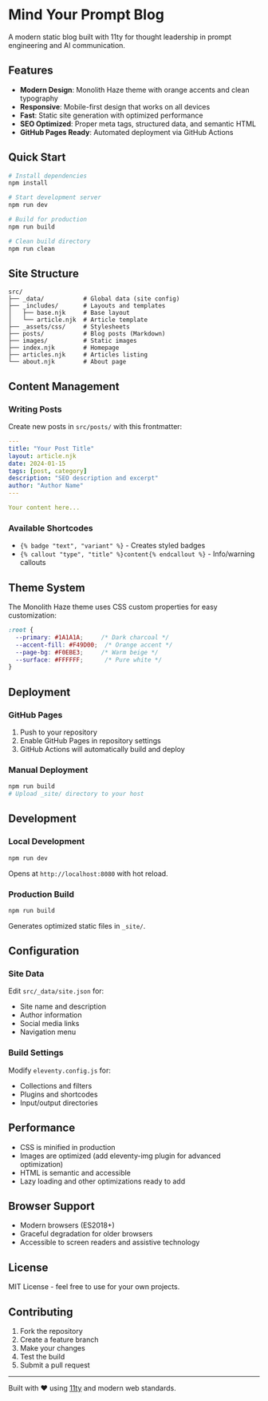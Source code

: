 # Mind Your Prompt Blog

A modern static blog built with 11ty for thought leadership in prompt engineering and AI communication.

## Features

- **Modern Design**: Monolith Haze theme with orange accents and clean typography
- **Responsive**: Mobile-first design that works on all devices  
- **Fast**: Static site generation with optimized performance
- **SEO Optimized**: Proper meta tags, structured data, and semantic HTML
- **GitHub Pages Ready**: Automated deployment via GitHub Actions

## Quick Start

```bash
# Install dependencies
npm install

# Start development server
npm run dev

# Build for production
npm run build

# Clean build directory
npm run clean
```

## Site Structure

```
src/
├── _data/           # Global data (site config)
├── _includes/       # Layouts and templates
│   ├── base.njk     # Base layout
│   └── article.njk  # Article template
├── _assets/css/     # Stylesheets
├── posts/           # Blog posts (Markdown)
├── images/          # Static images
├── index.njk        # Homepage
├── articles.njk     # Articles listing
└── about.njk        # About page
```

## Content Management

### Writing Posts

Create new posts in `src/posts/` with this frontmatter:

```yaml
---
title: "Your Post Title"
layout: article.njk
date: 2024-01-15
tags: [post, category]
description: "SEO description and excerpt"
author: "Author Name"
---

Your content here...
```

### Available Shortcodes

- `{% badge "text", "variant" %}` - Creates styled badges
- `{% callout "type", "title" %}content{% endcallout %}` - Info/warning callouts

## Theme System

The Monolith Haze theme uses CSS custom properties for easy customization:

```css
:root {
  --primary: #1A1A1A;     /* Dark charcoal */
  --accent-fill: #F49D00;  /* Orange accent */
  --page-bg: #F0EBE3;     /* Warm beige */
  --surface: #FFFFFF;      /* Pure white */
}
```

## Deployment

### GitHub Pages

1. Push to your repository
2. Enable GitHub Pages in repository settings
3. GitHub Actions will automatically build and deploy

### Manual Deployment

```bash
npm run build
# Upload _site/ directory to your host
```

## Development

### Local Development

```bash
npm run dev
```

Opens at `http://localhost:8080` with hot reload.

### Production Build

```bash
npm run build
```

Generates optimized static files in `_site/`.

## Configuration

### Site Data

Edit `src/_data/site.json` for:
- Site name and description
- Author information  
- Social media links
- Navigation menu

### Build Settings

Modify `eleventy.config.js` for:
- Collections and filters
- Plugins and shortcodes
- Input/output directories

## Performance

- CSS is minified in production
- Images are optimized (add eleventy-img plugin for advanced optimization)
- HTML is semantic and accessible
- Lazy loading and other optimizations ready to add

## Browser Support

- Modern browsers (ES2018+)
- Graceful degradation for older browsers
- Accessible to screen readers and assistive technology

## License

MIT License - feel free to use for your own projects.

## Contributing

1. Fork the repository
2. Create a feature branch
3. Make your changes
4. Test the build
5. Submit a pull request

---

Built with ❤️ using [11ty](https://11ty.dev) and modern web standards.